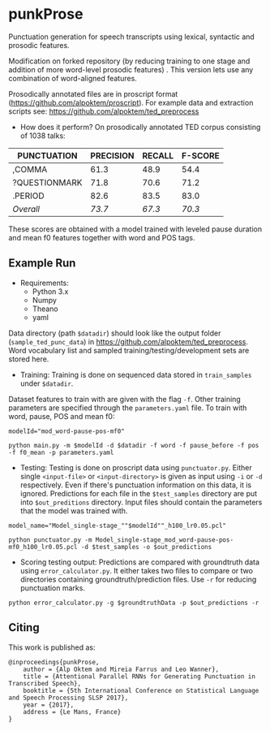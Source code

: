 # punkProse

Punctuation generation for speech transcripts using lexical, syntactic and prosodic features. 

Modification on forked repository (by reducing training to one stage and addition of more word-level prosodic features) . This version lets use any combination of word-aligned features. 

Prosodically annotated files are in proscript format (https://github.com/alpoktem/proscript). For example data and extraction scripts see: https://github.com/alpoktem/ted_preprocess

* How does it perform?
On prosodically annotated TED corpus consisting of 1038 talks: 

PUNCTUATION      | PRECISION | RECALL    | F-SCORE
--- | --- | --- | ---
,COMMA           | 61.3 | 48.9 | 54.4
?QUESTIONMARK    | 71.8 | 70.6 | 71.2
.PERIOD          | 82.6 | 83.5 | 83.0
_Overall_        | _73.7_ | _67.3_ | _70.3_

These scores are obtained with a model trained with leveled pause duration and mean f0 features together with word and POS tags. 

## Example Run
* Requirements: 
	- Python 3.x
	- Numpy
	- Theano
	- yaml 

Data directory (path `$datadir`) should look like the output folder (`sample_ted_punc_data`) in https://github.com/alpoktem/ted_preprocess. Word vocabulary list and sampled training/testing/development sets are stored here.

* Training:
Training is done on sequenced data stored in `train_samples` under `$datadir`. 

Dataset features to train with are given with the flag `-f`. Other training parameters are specified through the `parameters.yaml` file.
To train with word, pause, POS and mean f0:

`modelId="mod_word-pause-pos-mf0"`

`python main.py -m $modelId -d $datadir -f word -f pause_before -f pos -f f0_mean -p parameters.yaml`

* Testing:
Testing is done on proscript data using `punctuator.py`. Either single `<input-file>` or `<input-directory>` is given as input using `-i` or `-d` respectively. Even if there's punctuation information on this data, it is ignored. Predictions for each file in the `$test_samples` directory are put into `$out_preditions` directory. Input files should contain the parameters that the model was trained with. 

`model_name="Model_single-stage_""$modelId""_h100_lr0.05.pcl"`

`python punctuator.py -m Model_single-stage_mod_word-pause-pos-mf0_h100_lr0.05.pcl -d $test_samples -o $out_predictions`

* Scoring testing output:
Predictions are compared with groundtruth data using `error_calculator.py`. It either takes two files to compare or two directories containing groundtruth/prediction files. Use `-r` for reducing punctuation marks. 

`python error_calculator.py -g $groundtruthData -p $out_predictions -r`

## Citing

This work is published as:

	@inproceedings{punkProse,
		author = {Alp Oktem and Mireia Farrus and Leo Wanner},
		title = {Attentional Parallel RNNs for Generating Punctuation in Transcribed Speech},
		booktitle = {5th International Conference on Statistical Language and Speech Processing SLSP 2017},
		year = {2017},
		address = {Le Mans, France}
	}
